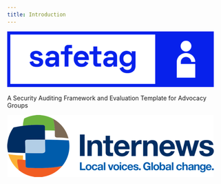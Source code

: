 ```yaml
---
title: Introduction
---
```

![SAFETAG Logo](/img/safetaglogoblue.png)

A Security Auditing Framework and Evaluation Template for Advocacy Groups

![Internews Logo](/img/internews_logo.png)